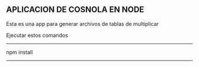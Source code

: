 ## APLICACION DE COSNOLA EN NODE

Esta es una app para generar archivos de tablas de multiplicar

Ejecutar estos comandos
*******************************

npm install

*******************************